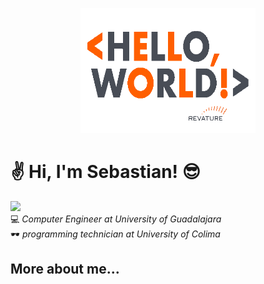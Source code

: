 <p align="center">
  <img width="280" height="200" src="./assets/gif/hello_world.gif">
</p>

# :v: Hi, I'm Sebastian! :sunglasses:
<a href="mailto:sebastian.ochoa0512@gmail.com"><img src="https://img.shields.io/badge/Gmail-D14836?style=for-the-badge&logo=gmail&logoColor=white" /></a>  
:computer: _Computer Engineer at University of Guadalajara_  
:dark_sunglasses: _programming technician at University of Colima_  

## More about me...

